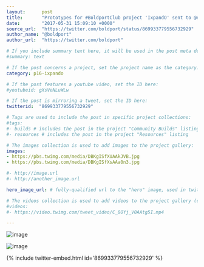 ```yaml
---
layout:      post
title:       "Prototypes for #BoldportClub project 'IxpandO' sent to @eC_PCB!"
date:        "2017-05-31 15:09:10 +0000"
source_url:  "https://twitter.com/boldport/status/869933779556732929"
author_name: "@boldport"
author_url:  "https://twitter.com/boldport"

# If you include summary text here, it will be used in the post meta description instead of an excerpt from the post body
#summary: text

# If the post concerns a project, set the project name as the category:
category: p16-ixpando

# If the post features a youtube video, set the ID here:
#youtubeid: gXsVeNLuWLw

# If the post is mirroring a tweet, set the ID here:
twitterid:  "869933779556732929"

# Tags are used to include the post in specific project collections:
#tags:
#- builds # includes the post in the project "Community Builds" listing
#- resources # includes the post in the project "Resources" listing

# The images collection is used to add images to the project gallery:
images:
- https://pbs.twimg.com/media/DBKgISfXUAAkJVB.jpg
- https://pbs.twimg.com/media/DBKgISfXsAAa0n3.jpg

#- http://image.url
#- http://another_image.url

hero_image_url: # fully-qualified url to the "hero" image, used in twitter cards for example

# The videos collection is used to add videos to the project gallery (currently only mp4):
#videos:
#- https://video.twimg.com/tweet_video/C_8OYj_V0AAtg5I.mp4

---
```


![image](https://pbs.twimg.com/media/DBKgISfXUAAkJVB.jpg)

![image](https://pbs.twimg.com/media/DBKgISfXsAAa0n3.jpg)

{% include twitter-embed.html id='869933779556732929' %}


